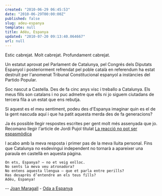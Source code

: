 ```yaml
---
created: "2010-06-29 06:45:53"
date: "2010-06-29T00:00:00Z"
published: false
slug: adeu-espanya
template: null
title: Adéu, Espanya
updated: "2010-07-20 09:13:40.064667"
url: null
---
```


Estic cabrejat. Molt cabrejat. Profundament cabrejat.

Un estatut aprovat pel Parlament de Catalunya, pel Congrés dels Diputats
Espanyol i posteriorment refrendat pel poble català en referendum ha estat
destruït per l'anomenat Tribunal Constitucional espanyol a instàncies del
Partido Popular.

Soc nascut a Castella. Des de fa cinc anys visc i treballo a Catalunya. Els meus
fills son catalans i no puc admetre que ells ni jo siguem ciutadans de tercera
fila a un estat que ens rebutja.

Si aquest es el meu sentiment, podeu des d'Espanya imaginar quin es el de la
gent nascuda aquí i que ha patit aquesta merda des de fa generacions?

Ja és possible llegir respostes escrites per gent molt més assenyada que
jo. Recomano llegir l'article de Jordi Pujol titulat
[La reacció no pot ser espasmòdica][ajp]

I acabo amb la meva resposta i primer pas de la meva lluita personal. Fins que
Catalunya no esdevingui independent no tornarà a apareixer una paraula en
castellà en aquesta pàgina.


    On ets, Espanya? – no et veig enlloc.
    No sents la meva veu atronadora?
    No entens aquesta llengua – que et parla entre perills?
    Has desaprès d’entendre an els teus fills?
    Adéu, Espanya!

-- [Joan Maragall][jm] - [Oda a Espanya][ae]


[jm]: http://ca.wikipedia.org/wiki/Joan_Maragall
[ae]: http://perso.wanadoo.es/lipmic/Poecat/maragall.htm#Oda%20a%20Espanya
[ajp]: http://www.jordipujol.cat/ca/jp/articles/8466
